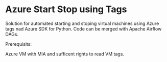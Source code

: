 # Azure Start Stop using Tags

Solution for automated starting and stoping virtual machines using Azure tags nad Azure SDK for Python.
Code can be merged with Apache Airflow DAGs.

Prerequisits:

Azure VM with MIA and sufficent rights to read VM tags.



